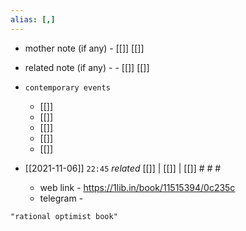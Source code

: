 ```yaml
---
alias: [,]
---
```

- mother note (if any)
		- [[]] [[]]
- related note (if any) -
		- [[]] [[]]
- `contemporary events`
	- [[]]
	- [[]]
	- [[]]
	- [[]]
	- [[]]

- [[2021-11-06]]  `22:45` _related_ [[]] | [[]] | [[]] # # #
	- web link - https://1lib.in/book/11515394/0c235c
	- telegram - 

```query
"rational optimist book"
```